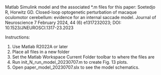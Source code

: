 Matlab Simulink model and the associated *.m files for this paper:
Soetedjo R, Horwitz GD. Closed-loop optogenetic perturbation of macaque oculomotor cerebellum: evidence for an internal saccade model. Journal of Neuroscience 7 February 2024, 44 (6) e1317232023; DOI: 10.1523/JNEUROSCI.1317-23.2023 

Instructions:
1. Use Matlab R2022A or later
2. Place all files in a new folder
3. Set the Matlab Workspace Current Folder toolbar to where the files are
4. Run init_N_run_model_20230707.m to create Fig. 13 plots.
5. Open paper_model_20230707.slx to see the model schematics.
